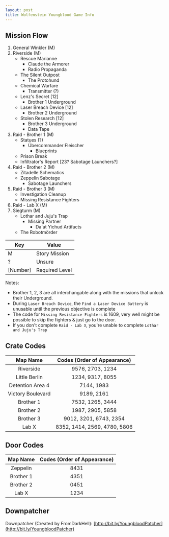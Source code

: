 ```yaml
---
layout: post
title: Wolfenstein Youngblood Game Info
---
```

  
## Mission Flow

1. General Winkler (M)
2. Riverside (M)
   - Rescue Marianne
      * Claude the Armorer  
      * Radio Propaganda
   - The Silent Outpost  
      * The Protohund
   - Chemical Warfare
      * Transmitter (?)
   - Lenz's Secret [12]
      * Brother 1 Underground
   - Laser Breach Device [12]
      * Brother 2 Underground 
   - Stolen Research [12]
      * Brother 3 Underground
      * Data Tape
3. Raid - Brother 1 (M)
   - Statues (?)
      * Übercommander Fleischer
         - Blueprints
   - Prison Break
   - Infiltrator's Report [23? Sabotage Launchers?]
4. Raid - Brother 2 (M)
   - Zitadelle Schematics
   - Zeppelin Sabotage
      * Sabotage Launchers
5. Raid - Brother 3 (M)
   - Investigation Cleanup
   - Missing Resistance Fighters
6. Raid - Lab X (M)
7. Siegturm (M)
   - Lothar and Juju's Trap
      * Missing Partner
         - Da'at Yichud Artifacts
   - The Robotmörder

| Key      | Value          |
|----------|----------------|
| M        | Story Mission  |
| ?        | Unsure         |
| [Number] | Required Level |

Notes:
*  Brother 1, 2, 3 are all interchangable along with the missions that unlock their Underground.
*  During `Laser Breach Device`, the `Find a Laser Device Battery` is unusable until the previous objective is complete
*  The code for `Missing Resistance Fighters` is 1609, very well might be possible to skip the fighters & just go to the door.
*  If you don't complete `Raid - Lab X`, you're unable to complete `Lothar and Juju's Trap`

## Crate Codes

| Map Name          | Codes (Order of Appearance)   |
|:-----------------:|:-----------------------------:|
| Riverside         | 9576, 2703, 1234              |
| Little Berlin     | 1234, 9317, 8055              |
| Detention Area 4  | 7144, 1983                    |
| Victory Boulevard | 9189, 2161                    |
| Brother 1         | 7532, 1265, 3444              |
| Brother 2         | 1987, 2905, 5858              |
| Brother 3         | 9012, 3201, 6743, 2354        |
| Lab X             | 8352, 1414, 2569, 4780, 5806  |

## Door Codes

| Map Name          | Codes (Order of Appearance)   |
|:-----------------:|:-----------------------------:|
| Zeppelin          | 8431                          |
| Brother 1         | 4351                          |
| Brother 2         | 0451                          |
| Lab X             | 1234                          |

## Downpatcher

Downpatcher (Created by FromDarkHell): [http://bit.ly/YoungbloodPatcher](http://bit.ly/YoungbloodPatcher)  